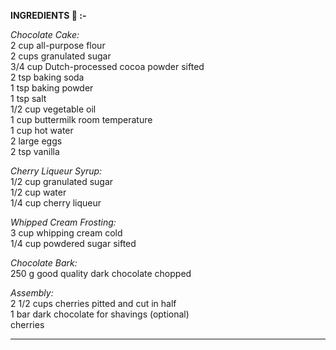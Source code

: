 <b>INGREDIENTS 🍰 :-</b>

<i>Chocolate Cake:</i> <br>
2 cup all-purpose flour <br>
2 cups granulated sugar <br>
3/4 cup Dutch-processed cocoa powder sifted <br>
2 tsp baking soda <br>
1 tsp baking powder <br>
1 tsp salt <br>
1/2 cup vegetable oil <br>
1 cup buttermilk room temperature <br>
1 cup hot water <br>
2 large eggs <br>
2 tsp vanilla <br>

<i>Cherry Liqueur Syrup:</i> <br>
1/2 cup granulated sugar <br>
1/2 cup water <br>
1/4 cup cherry liqueur <br>

<i>Whipped Cream Frosting:</i> <br>
3 cup whipping cream cold <br>
1/4 cup powdered sugar sifted <br>

<i>Chocolate Bark:</i> <br>
250 g good quality dark chocolate chopped <br>

<i>Assembly:</i> <br>
2 1/2 cups cherries pitted and cut in half <br>
1 bar dark chocolate for shavings (optional) <br>
cherries <br>
_________________________________________________________________________________________________________________________________________________________________________________

